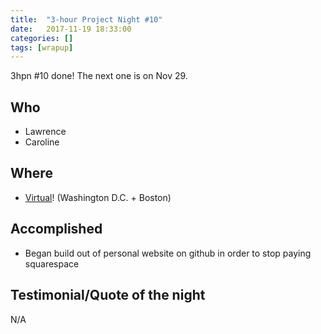 ```yaml
---
title:  "3-hour Project Night #10"
date:   2017-11-19 18:33:00
categories: []
tags: [wrapup]
---
```


3hpn #10 done! The next one is on Nov 29.

## Who

* Lawrence 
* Caroline 

## Where

* [Virtual](https://appear.in/3hpn)! (Washington D.C. + Boston)

## Accomplished

* Began build out of personal website on github in order to stop paying squarespace

## Testimonial/Quote of the night

N/A